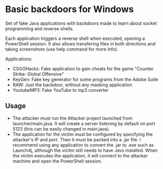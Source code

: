 # Basic backdoors for Windows
Set of fake Java applications with backdoors made to learn about socket programming and reverse shells.

Each application triggers a reverse shell when executed, opening a PowerShell session. It also allows transfering files in both directions and taking screenshots (use help command for more info).

Applications:
* CSGOHacks: Fake application to gain cheats for the game "Counter Strike: Global Offensive"
* KeyGen: Fake key generator for some programs from the Adobe Suite
* RAW: Just the backdoor, without any masking application
* YoutubeMP3: Fake YouTube to mp3 converter

## Usage

* The attacker must run the Attacker project launched from launcher/main.java. It will create a server listening by default on port 5123 (this can be easily changed in main.java).
* The application for the victim must be configured by specifying the attacker's IP and port. Then it must be packed into a .jar file. I recommend using any application to convert the .jar to .exe such as Launch4j, although the vicitm still needs to have Javs installed. When the victim executes the application, it will connect to the attacker machine and open the PowerShell session.
